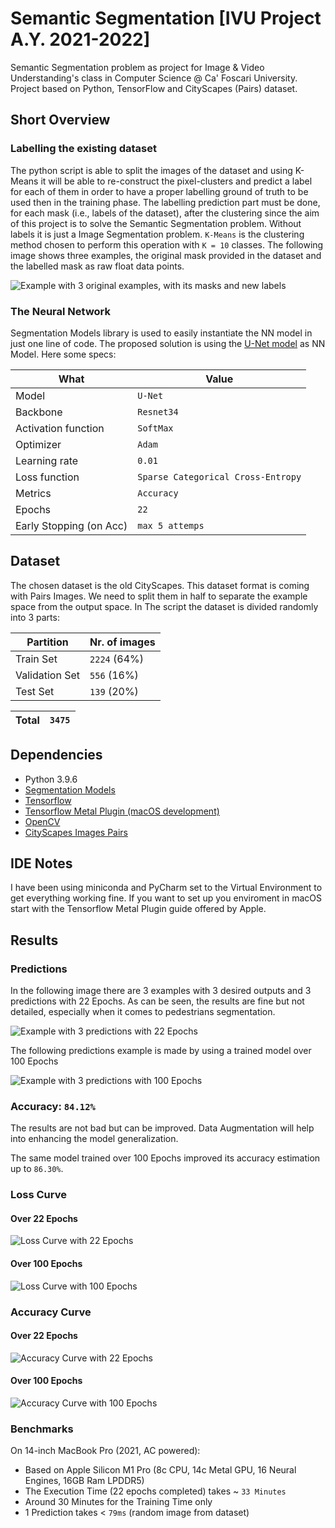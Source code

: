 # Semantic Segmentation [IVU Project A.Y. 2021-2022]
Semantic Segmentation problem as project for Image &amp; Video Understanding's class in Computer Science @ Ca' Foscari University. Project based on Python, TensorFlow and CityScapes (Pairs) dataset.

## Short Overview
### Labelling the existing dataset
The python script is able to split the images of the dataset and using K-Means it will be able to re-construct the pixel-clusters and predict a label for each of them in order to have a proper labelling ground of truth to be used then in the training phase. The labelling prediction part must be done, for each mask (i.e., labels of the dataset), after the clustering since the aim of this project is to solve the Semantic Segmentation problem. Without labels it is just a Image Segmentation problem. `K-Means` is the clustering method chosen to perform this operation with `K = 10` classes. The following image shows three examples, the original mask provided in the dataset and the labelled mask as raw float data points.

![Example with 3 original examples, with its masks and new labels](/example_org-mask-label.png?raw=true "Example Dataset labels")

### The Neural Network
Segmentation Models library is used to easily instantiate the NN model in just one line of code. The proposed solution is using the [U-Net model](https://arxiv.org/abs/1505.04597) as NN Model. Here some specs:

| What | Value |
|-----------|-----------|
| Model  | `U-Net` |
| Backbone  | `Resnet34` |
| Activation function  | `SoftMax` |
| Optimizer  | `Adam` |
| Learning rate  | `0.01` |
| Loss function  | `Sparse Categorical Cross-Entropy` |
| Metrics  | `Accuracy` |
| Epochs  | `22` |
| Early Stopping (on Acc)  | `max 5 attemps` |

## Dataset
The chosen dataset is the old CityScapes. This dataset format is coming with Pairs Images. We need to split them in half to separate the example space from the output space. In The script the dataset is divided randomly into 3 parts:

| Partition | Nr. of images |
|-----------|-----------|
| Train Set  | `2224` (64%) |
| Validation Set  | `556` (16%)|
| Test Set  | `139` (20%) | 

| Total  | `3475` |
|-----------|-----------|

## Dependencies
- Python 3.9.6
- [Segmentation Models](https://github.com/qubvel/segmentation_models)
- [Tensorflow](https://www.tensorflow.org/?hl=it)
- [Tensorflow Metal Plugin (macOS development)](https://developer.apple.com/metal/tensorflow-plugin/)
- [OpenCV](https://opencv.org)
- [CityScapes Images Pairs](https://www.kaggle.com/datasets/dansbecker/cityscapes-image-pairs)

## IDE Notes
I have been using miniconda and PyCharm set to the Virtual Environment to get everything working fine. If you want to set up you enviroment in macOS start with the Tensorflow Metal Plugin guide offered by Apple.

## Results
### Predictions
In the following image there are 3 examples with 3 desired outputs and 3 predictions with 22 Epochs. As can be seen, the results are fine but not detailed, especially when it comes to pedestrians segmentation.

![Example with 3 predictions with 22 Epochs](/Predictions.png?raw=true "Three predictions with 22 Epochs")

The following predictions example is made by using a trained model over 100 Epochs

![Example with 3 predictions with 100 Epochs](/Predictions_100.png?raw=true "Three predictions with 100 Epochs")

### Accuracy: `84.12%`
The results are not bad but can be improved. Data Augmentation will help into enhancing the model generalization.

The same model trained over 100 Epochs improved its accuracy estimation up to `86.30%`. 

### Loss Curve 
#### Over 22 Epochs
![Loss Curve with 22 Epochs](/Loss_curve.png?raw=true "Loss Curve with 22 Epochs")

#### Over 100 Epochs
![Loss Curve with 100 Epochs](/Loss_curve_100.png?raw=true "Loss Curve with 100 Epochs")

### Accuracy Curve
#### Over 22 Epochs
![Accuracy Curve with 22 Epochs](/Accuracy_curve.png?raw=true "Accuracy Curve with 22 Epochs")

#### Over 100 Epochs
![Accuracy Curve with 100 Epochs](/Accuracy_curve_100.png?raw=true "Accuracy Curve with 100 Epochs")

### Benchmarks
On 14-inch MacBook Pro (2021, AC powered):
- Based on Apple Silicon M1 Pro (8c CPU, 14c Metal GPU, 16 Neural Engines, 16GB Ram LPDDR5)
- The Execution Time (22 epochs completed) takes ~ `33 Minutes`
- Around 30 Minutes for the Training Time only
- 1 Prediction takes < `79ms` (random image from dataset)
